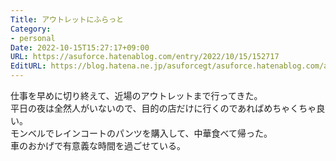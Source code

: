 ```yaml
---
Title: アウトレットにふらっと
Category:
- personal
Date: 2022-10-15T15:27:17+09:00
URL: https://asuforce.hatenablog.com/entry/2022/10/15/152717
EditURL: https://blog.hatena.ne.jp/asuforcegt/asuforce.hatenablog.com/atom/entry/4207112889927708178
---
```


仕事を早めに切り終えて、近場のアウトレットまで行ってきた。  
平日の夜は全然人がいないので、目的の店だけに行くのであればめちゃくちゃ良い。  
モンベルでレインコートのパンツを購入して、中華食べて帰った。  
車のおかげで有意義な時間を過ごせている。
